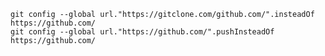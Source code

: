 `git config --global url."https://gitclone.com/github.com/".insteadOf https://github.com/`<br>
`git config --global url."https://github.com/".pushInsteadOf https://github.com/`<br>